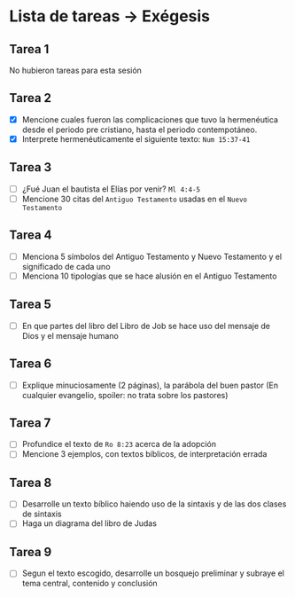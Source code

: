 # Lista de tareas -> Exégesis

## Tarea 1

No hubieron tareas para esta sesión

## Tarea 2

- [x] Mencione cuales fueron las complicaciones que tuvo la hermenéutica desde el
      periodo pre cristiano, hasta el periodo contempotáneo.
- [x] Interprete hermenéuticamente el siguiente texto: `Num 15:37-41`

## Tarea 3

- [ ] ¿Fué Juan el bautista el Elías por venir? `Ml 4:4-5`
- [ ] Mencione 30 citas del `Antiguo Testamento` usadas en el `Nuevo Testamento`

## Tarea 4

- [ ] Menciona 5 símbolos del Antiguo Testamento y Nuevo Testamento y el significado
      de cada uno
- [ ] Menciona 10 tipologías que se hace alusión en el Antiguo Testamento

## Tarea 5

- [ ] En que partes del libro del Libro de Job se hace uso del mensaje de Dios y
      el mensaje humano

## Tarea 6

- [ ] Explique minuciosamente (2 páginas), la parábola del buen pastor (En cualquier
      evangelio, spoiler: no trata sobre los pastores)

## Tarea 7

- [ ] Profundice el texto de `Ro 8:23` acerca de la adopción
- [ ] Mencione 3 ejemplos, con textos bíblicos, de interpretación errada

## Tarea 8

- [ ] Desarrolle un texto bíblico haiendo uso de la sintaxis y de las dos clases
      de sintaxis
- [ ] Haga un diagrama del libro de Judas

## Tarea 9

- [ ] Segun el texto escogido, desarrolle un bosquejo preliminar y subraye el tema
      central, contenido y conclusión
